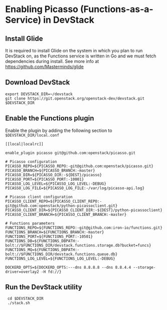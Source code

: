 # Enabling Picasso (Functions-as-a-Service) in DevStack

## Install Glide

It is required to install Glide on the system in which you plan to run DevStack on, as
the Functions service is written in Go and we must fetch dependencies during install.
See more info at https://github.com/Masterminds/glide


## Download DevStack

    export DEVSTACK_DIR=~/devstack
    git clone https://git.openstack.org/openstack-dev/devstack.git $DEVSTACK_DIR

## Enable the Functions plugin

Enable the plugin by adding the following section to ``$DEVSTACK_DIR/local.conf``

    [[local|localrc]]

    enable_plugin picasso git@github.com:openstack/picasso.git

    # Picasso configuration
    PICASSO_REPO=${PICASSO_REPO:-git@github.com:openstack/picasso.git}
    PICASSO_BRANCH=${PICASSO_BRANCH:-master}
    PICASSO_DIR=${PICASSO_DIR:-${DEST}/picasso}
    PICASSO_PORT=${PICASSO_PORT:-10001}
    PICASSO_LOG_LEVEL=${PICASSO_LOG_LEVEL:-DEBUG}
    PICASSO_LOG_FILE=${PICASSO_LOG_FILE:-/var/log/picasso-api.log}

    # Picasso client configuration
    PICASSO_CLIENT_REPO=${PICASSO_CLIENT_REPO:-git@github.com:openstack/python-picassoclient.git}
    PICASSO_CLIENT_DIR=${PICASSO_CLIENT_DIR:-${DEST}/python-picassoclient}
    PICASSO_CLIENT_BRANCH=${PICASSO_CLIENT_BRANCH:-master}

    # Functions parameters
    FUNCTIONS_REPO=${FUNCTIONS_REPO:-git@github.com:iron-io/functions.git}
    FUNCTIONS_BRANCH=${FUNCTIONS_BRANCH:-master}
    FUNCTIONS_PORT=${FUNCTIONS_PORT:-10501}
    FUNCTIONS_DB=${FUNCTIONS_DBPATH:-bolt://$FUNCTIONS_DIR/devstack.functions.storage.db?bucket=funcs}
    FUNCTIONS_MQ=${FUNCTIONS_DBPATH:-bolt://$FUNCTIONS_DIR/devstack.functions.queue.db}
    FUNCTIONS_LOG_LEVEL=${FUNCTIONS_LOG_LEVEL:-DEBUG}

    DOCKERD_OPTS=${DOCKERD_OPTS:---dns 8.8.8.8 --dns 8.8.4.4 --storage-driver=overlay2 -H fd://}

## Run the DevStack utility

     cd $DEVSTACK_DIR
     ./stack.sh
